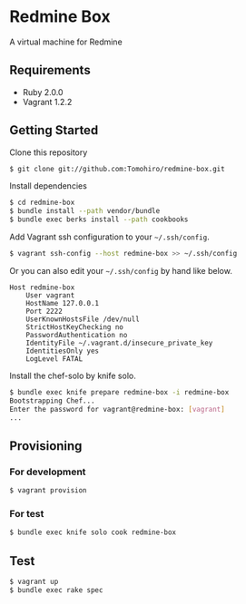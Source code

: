 Redmine Box
================================================================================

A virtual machine for Redmine


Requirements
--------------------------------------------------------------------------------

- Ruby 2.0.0
- Vagrant 1.2.2


Getting Started
--------------------------------------------------------------------------------

Clone this repository

```sh
$ git clone git://github.com:Tomohiro/redmine-box.git
```

Install dependencies

```sh
$ cd redmine-box
$ bundle install --path vendor/bundle
$ bundle exec berks install --path cookbooks
```

Add Vagrant ssh configuration to your `~/.ssh/config`.

```sh
$ vagrant ssh-config --host redmine-box >> ~/.ssh/config
```

Or you can also edit your `~/.ssh/config` by hand like below.

```
Host redmine-box
    User vagrant
    HostName 127.0.0.1
    Port 2222
    UserKnownHostsFile /dev/null
    StrictHostKeyChecking no
    PasswordAuthentication no
    IdentityFile ~/.vagrant.d/insecure_private_key
    IdentitiesOnly yes
    LogLevel FATAL
```

Install the chef-solo by knife solo.

```sh
$ bundle exec knife prepare redmine-box -i redmine-box
Bootstrapping Chef...
Enter the password for vagrant@redmine-box: [vagrant]
...
```


Provisioning
--------------------------------------------------------------------------------

### For development

```sh
$ vagrant provision
```

### For test

```sh
$ bundle exec knife solo cook redmine-box
```


Test
--------------------------------------------------------------------------------

```sh
$ vagrant up
$ bundle exec rake spec
```
